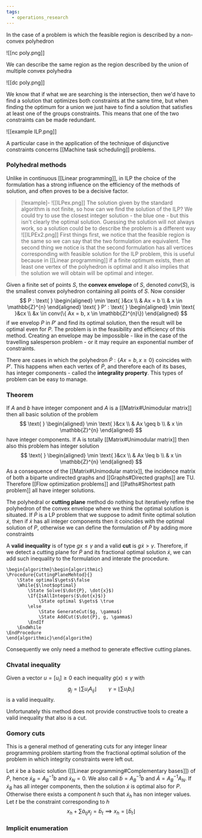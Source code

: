 ```yaml
---
tags:
  - operations_research
---
```


In the case of a problem is which the feasible region is described by a non-convex polyhedron

![[nc poly.png]]

We can describe the same region as the region described by the union of multiple convex polyhedra  

![[dc poly.png]]

We know that if what we are searching is the intersection, then we'd have to find a solution that optimizes both constraints at the same time, but when finding the optimum for a union we just have to find a solution that satisfies at least one of the groups constraints. This means that one of the two constraints can be made redundant.

![[example ILP.png]]

A particular case in the application of the technique of disjunctive constraints concerns [[Machine task scheduling]] problems.
### Polyhedral methods

Unlike in continuous [[Linear programming]], in ILP the choice of the formulation has a strong influence on the efficiency of the methods of solution, and often proves to be a decisive factor. 

>[!example]-
>![[ILPex.png]]
>The solution given by the standard algorithm is not finite, so how can we find the solution of the ILP? We could try to use the closest integer solution - the blue one - but this isn't clearly the optimal solution. Guessing the solution will not always work, so a solution could be to describe the problem is a different way
>![[ILPEx2.png]]
>First things first, we notice that the feasible region is the same so we can say that the two formulation are equivalent. The second thing we notice is that the second formulation has all vertices corresponding with feasible solution for the ILP problem, this is useful because in [[Linear programming]] if a finite optimum exists, then at least one vertex of the polyhedron is optimal and it also implies that the solution we will obtain will be optimal and integer.

Given a finite set of points $S$, the **convex envelope** of $S$, denoted $conv(S)$, is the smallest convex polyhedron containing all points of $S$. Now consider
$$
P : \text{ } \begin{aligned}
\min \text{ }&cx \\
  & Ax = b \\
  & x \in \mathbb{Z}^{n}
\end{aligned}
\text{ } P' : \text{ } \begin{aligned}
\min \text{ }&cx \\
  &x \in conv(\{ Ax = b,  x \in \mathbb{Z}^{n}\}) 
\end{aligned}
$$
if we envelop $P$ in $P'$ and find its optimal solution, then the result will be optimal even for $P$. The problem is in the feasibility and efficiency of this method. Creating an envelope may be impossible - like in the case of the travelling salesperson problem - or it may require an exponential number of constraints. 

There are cases in which the polyhedron $\dot{P}: \{ Ax =b, x\geq 0 \}$ coincides with $P'$. This happens when each vertex of $\dot{P}$, and therefore each of its bases, has integer components - called the **integrality property**. This types of problem can be easy to manage.
### Theorem

If $A$ and $b$ have integer component and $A$ is a [[Matrix#Unimodular matrix]] then all basic solution of the problem 
$$
\text{ } \begin{aligned}
\min \text{ }&cx \\
  & Ax \geq b \\
  & x \in \mathbb{Z}^{n}
\end{aligned}
$$
have integer components. If A is totally [[Matrix#Unimodular matrix]]  then also this problem has integer solution
$$
\text{ } \begin{aligned}
\min \text{ }&cx \\
  & Ax \leq b \\
  & x \in \mathbb{Z}^{n}
\end{aligned}
$$
As a consequence of the [[Matrix#Unimodular matrix]], the incidence matrix of both a biparte undirected graphs and [[Graphs#Directed graphs]] are TU. Therefore [[Flow optimization problems]] and [[Paths#Shortest path problem]] all have integer solutions.

The polyhedral or **cutting plane** method do nothing but iteratively refine the polyhedron of the convex envelope where we think the optimal solution is situated. If $\dot{P}$ is a LP problem that we suppose to admit finite optimal solution $\dot{x}$, then if $\dot{x}$ has all integer components then it coincides with the optimal solution of $P$, otherwise we can define the formulation of $\dot{P}$ by adding more constraints

A **valid inequality** is of type $gx\leq\gamma$ and a valid **cut** is $g\dot{x}>\gamma$. Therefore, if we detect a cutting plane for $\dot{P}$ and its fractional optimal solution $\dot{x}$, we can add such inequality to the formulation and interate the procedure.

```pseudo
\begin{algorithm}\begin{algorithmic}
\Procedure{CuttingPlaneMehtod}{}
	\State optimal$\gets$\false
	\While{$\lnot$optimal}
		\State Solve($\dot{P}, \dot{x}$)
		\If{IsAllIntegers($\dot{x}$)}
			\State optimal $\gets$ \true
		\else
			\State GenerateCut($g, \gamma$)
			\State AddCut($\dot{P}, g, \gamma$)
		\EndIf
	\EndWhile
\EndProcedure
\end{algorithmic}\end{algorithm}
```
Consequently we only need a method to generate effective cutting planes.
### Chvatal inequality 

Given a vector $u = [u_{i}]\geq 0$ each inequality $g(x) \leq \gamma$ with 
$$
g_{j} = \lfloor \sum u_{i} A_{ij} \rfloor \qquad \gamma = \lfloor \sum u_{i} b_{i} \rfloor
$$
is a valid inequality.

Unfortunately this method does not provide constructive tools to create a valid inequality that also is a cut. 
### Gomory cuts

This is a general method of generating cuts for any integer linear programming problem starting from the fractional optimal solution of the problem in which integrity constraints were left out.

Let $\dot{x}$ be a basic solution ([[Linear programming#Complementary bases]]) of $\dot{P}$, hence $\dot{x}_{B}=A_{B}^{-1}b$ and $\dot{x}_{N} = 0$. We also call $\dot{b} = A_{B}^{-1}b$ and $\dot{A}=A_{B}^{-1}A_{N}$. If $\dot{x}_{B}$ has all integer components, then the solution $\dot{x}$ is optimal also for $P$. Otherwise there exists a component $h$ such that $\dot{x}_{h}$ has non integer values. Let $t$ be the constraint corresponding to $h$
$$
x_{h} + \sum \dot{a}_{tj}x_{j} = \dot{b}_{t} \implies x_{h} = \lfloor\dot{b}_{t}\rfloor
$$
### Implicit enumeration